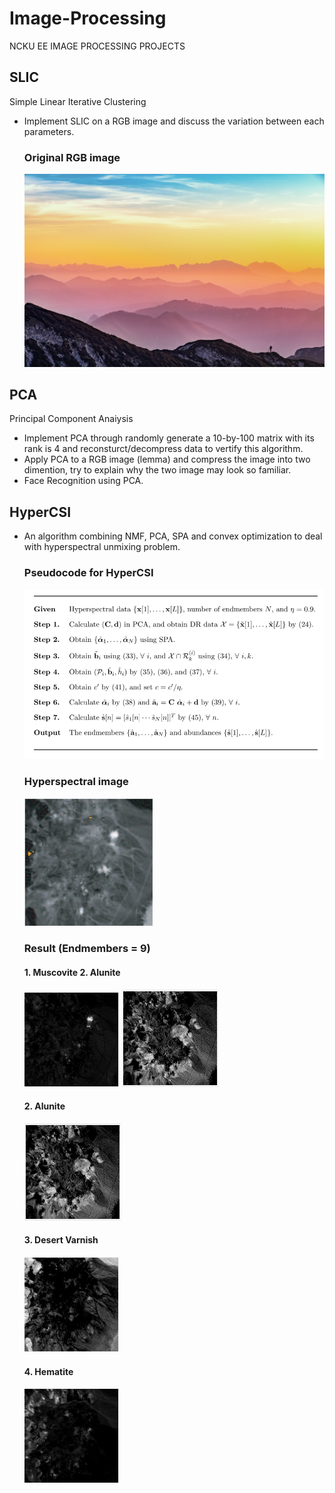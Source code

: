 # Image-Processing
NCKU EE IMAGE PROCESSING PROJECTS

## SLIC 
Simple Linear Iterative Clustering
- Implement SLIC on a RGB image and discuss the variation between each parameters.
  ### Original RGB image
  ![Alt Text](https://github.com/Sam1215Lee/Image-Processing/blob/main/SLIC/pexels-simon-berger-1323550.jpg)
## PCA
Principal Component Anaiysis
- Implement PCA through randomly generate a 10-by-100 matrix with its rank is 4 and reconsturct/decompress data to vertify this algorithm.
- Apply PCA to a RGB image (lemma) and compress the image into two dimention, try to explain why the two image may look so familiar.
- Face Recognition using PCA.

## HyperCSI

- An algorithm combining NMF, PCA, SPA and convex optimization to deal with hyperspectral unmixing problem. 
  ### Pseudocode for HyperCSI
   ![Alt Text](https://github.com/Sam1215Lee/Image-Processing/blob/main/HtperCSI/result/PSEUDOCODE.png)
  ### Hyperspectral image
   ![Alt Text](https://github.com/Sam1215Lee/Image-Processing/blob/main/HtperCSI/result/Cuprite%20mining%20site.png)
  ### Result (Endmembers = 9)
   #### 1. Muscovite          2. Alunite         
   ![Alt Text](https://github.com/Sam1215Lee/Image-Processing/blob/main/HtperCSI/result/Muscovite.png)
   ![Alt Text](https://github.com/Sam1215Lee/Image-Processing/blob/main/HtperCSI/result/Alunite.png)
   #### 2. Alunite 
   ![Alt Text](https://github.com/Sam1215Lee/Image-Processing/blob/main/HtperCSI/result/Alunite.png)
   #### 3. Desert Varnish 
   ![Alt Text](https://github.com/Sam1215Lee/Image-Processing/blob/main/HtperCSI/result/Deset%20Varnish.png)
   #### 4. Hematite 
   ![Alt Text](https://github.com/Sam1215Lee/Image-Processing/blob/main/HtperCSI/result/Hemetite.png)

